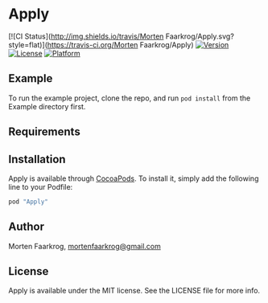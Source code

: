 # Apply

[![CI Status](http://img.shields.io/travis/Morten Faarkrog/Apply.svg?style=flat)](https://travis-ci.org/Morten Faarkrog/Apply)
[![Version](https://img.shields.io/cocoapods/v/Apply.svg?style=flat)](http://cocoapods.org/pods/Apply)
[![License](https://img.shields.io/cocoapods/l/Apply.svg?style=flat)](http://cocoapods.org/pods/Apply)
[![Platform](https://img.shields.io/cocoapods/p/Apply.svg?style=flat)](http://cocoapods.org/pods/Apply)

## Example

To run the example project, clone the repo, and run `pod install` from the Example directory first.

## Requirements

## Installation

Apply is available through [CocoaPods](http://cocoapods.org). To install
it, simply add the following line to your Podfile:

```ruby
pod "Apply"
```

## Author

Morten Faarkrog, mortenfaarkrog@gmail.com

## License

Apply is available under the MIT license. See the LICENSE file for more info.
